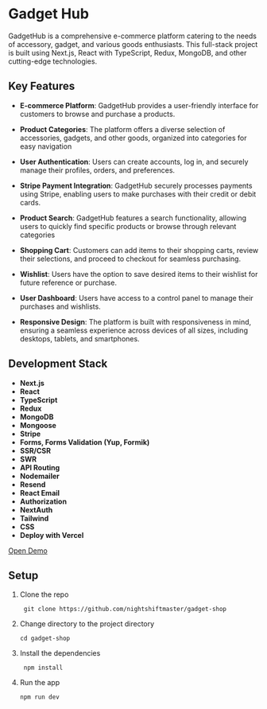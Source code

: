 # Gadget Hub

GadgetHub is a comprehensive e-commerce platform catering to the needs of accessory, gadget, and various goods enthusiasts. This full-stack project is built using Next.js, React with TypeScript, Redux, MongoDB, and other cutting-edge technologies.

## Key Features

- **E-commerce Platform**: GadgetHub provides a user-friendly interface for customers to browse and purchase a products.

- **Product Categories**: The platform offers a diverse selection of accessories, gadgets, and other goods, organized into categories for easy navigation

- **User Authentication**: Users can create accounts, log in, and securely manage their profiles, orders, and preferences.

- **Stripe Payment Integration**: GadgetHub securely processes payments using Stripe, enabling users to make purchases with their credit or debit cards.

- **Product Search**: GadgetHub features a search functionality, allowing users to quickly find specific products or browse through relevant categories

- **Shopping Cart**: Customers can add items to their shopping carts, review their selections, and proceed to checkout for seamless purchasing.

- **Wishlist**: Users have the option to save desired items to their wishlist for future reference or purchase.

- **User Dashboard**: Users have access to a control panel to manage their purchases and wishlists.

- **Responsive Design**: The platform is built with responsiveness in mind, ensuring a seamless experience across devices of all sizes, including desktops, tablets, and smartphones.

## Development Stack

- **Next.js**
- **React**
- **TypeScript**
- **Redux**
- **MongoDB**
- **Mongoose**
- **Stripe**
- **Forms, Forms Validation (Yup, Formik)**
- **SSR/CSR**
- **SWR**
- **API Routing**
- **Nodemailer**
- **Resend**
- **React Email**
- **Authorization**
- **NextAuth**
- **Tailwind**
- **CSS**
- **Deploy with Vercel**

[Open Demo](https://gadget-hub-shop.vercel.app)

<!-- ![image](./public/demo.gif) -->

## Setup

1. Clone the repo

   ```shell
    git clone https://github.com/nightshiftmaster/gadget-shop
   ```

2. Change directory to the project directory

   ```shell
   cd gadget-shop
   ```

3. Install the dependencies

   ```shell
    npm install
   ```

4. Run the app

   ```shell
   npm run dev
   ```

